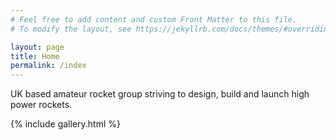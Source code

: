 ```yaml
---
# Feel free to add content and custom Front Matter to this file.
# To modify the layout, see https://jekyllrb.com/docs/themes/#overriding-theme-defaults

layout: page
title: Home
permalink: /index
---
```


UK based amateur rocket group striving to design, build and launch high power rockets.

{% include gallery.html %}
